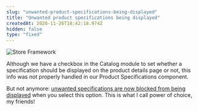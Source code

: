 ```yaml
---
slug: "unwanted-product-specifications-being-displayed"
title: "Unwanted product specifications being displayed"
createdAt: 2020-11-26T18:42:18.974Z
hidden: false
type: "fixed"
---
```


![Store Framework](https://img.shields.io/badge/-Store%20Framework-red)

Although we have a checkbox in the Catalog module to set whether a specification should be displayed on the product details page or not, this info was not properly handled in our Product Specifications component.

But not anymore: [unwanted specifications are now blocked from being displayed](https://github.com/vtex-apps/search-resolver/pull/115) when you select this option. This is what I call power of choice, my friends!
